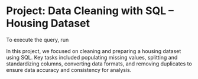 # Project: Data Cleaning with SQL – Housing Dataset

To execute the query, run 

In this project, we focused on cleaning and preparing a housing dataset using SQL. Key tasks included populating missing values, splitting and standardizing columns, converting data formats, and removing duplicates to ensure data accuracy and consistency for analysis.
